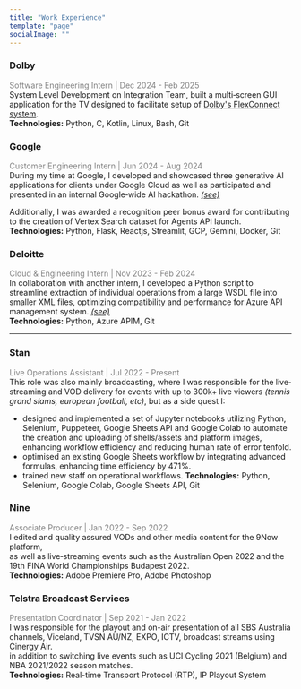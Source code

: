 ```yaml
---
title: "Work Experience"
template: "page"
socialImage: ""
---
```

### Dolby
<span style="color:gray">Software Engineering Intern | Dec 2024 - Feb 2025</span><br>
System Level Development on Integration Team, built a multi‑screen GUI application for the TV designed to facilitate  setup of [Dolby's FlexConnect system](https://www.dolby.com/technologies/dolby-atmos/dolby-atmos-flexconnect/).<br>
**Technologies:** Python, C, Kotlin, Linux, Bash, Git


### Google
<span style="color:gray">Customer Engineering Intern | Jun 2024 - Aug 2024</span><br>
During my time at Google, I developed and showcased three generative AI applications for clients under Google Cloud as well as participated and presented in an internal Google‑wide AI hackathon.
[*(see)*](https://www.linkedin.com/posts/hniko_skillsignitionsg-traineeshipprogram-googlesingapore-activity-7255507638682058752-4UJM?utm_source=share&utm_medium=member_desktop&rcm=ACoAAA4L5rAB0JBTosWXTfKoVtXn1mm9cMEOF2M)

Additionally, I was awarded a recognition peer bonus award for contributing to the creation of Vertex Search dataset for Agents API launch.<br>
**Technologies:** Python, Flask, Reactjs, Streamlit, GCP, Gemini, Docker, Git

### Deloitte
<span style="color:gray">Cloud & Engineering Intern | Nov 2023 - Feb 2024</span><br>
In collaboration with another intern, I developed a Python script to streamline extraction of individual operations from a large WSDL file into smaller XML files, optimizing compatibility and performance for Azure API management system.
[*(see)*](https://www.linkedin.com/posts/harrysalvesen_serverless-cloud-deloitte-activity-7164828039195844608-olMx?utm_source=share&utm_medium=member_desktop&rcm=ACoAAA4L5rAB0JBTosWXTfKoVtXn1mm9cMEOF2M)
<br>
**Technologies:** Python, Azure APIM, Git

---
### Stan
<span style="color:gray">Live Operations Assistant | Jul 2022 - Present</span><br>
This role was also mainly broadcasting, where I was responsible for the live‐streaming and VOD delivery for events with up to 300k+ live viewers *(tennis grand slams, european football, etc)*, but as a side quest I:

- designed and implemented a set of Jupyter notebooks utilizing Python, Selenium, Puppeteer, Google Sheets API and Google Colab to automate the creation and uploading of shells/assets and platform images, enhancing workflow efficiency and reducing human rate of error tenfold.
- optimised an existing Google Sheets workflow by integrating advanced formulas, enhancing time efficiency by 471%.
- trained new staff on operational workflows.
**Technologies:** Python, Selenium, Google Colab, Google Sheets API, Git

### Nine
<span style="color:gray">Associate Producer | Jan 2022 - Sep 2022</span><br>
I edited and quality assured VODs and other media content for the 9Now platform,<br> as well as live‐streaming events such as the Australian Open 2022 and the 19th FINA World Championships Budapest 2022.<br>
**Technologies:** Adobe Premiere Pro, Adobe Photoshop


### Telstra Broadcast Services
<span style="color:gray">Presentation Coordinator | Sep 2021 - Jan 2022</span><br>
I was responsible for the playout and on-air presentation of all SBS Australia channels, Viceland, TVSN AU/NZ, EXPO, ICTV, broadcast streams using Cinergy Air.<br>in addition to switching live events such as UCI Cycling 2021 (Belgium) and NBA 2021/2022 season matches.<br>
**Technologies:** Real-time Transport Protocol (RTP), IP Playout System

